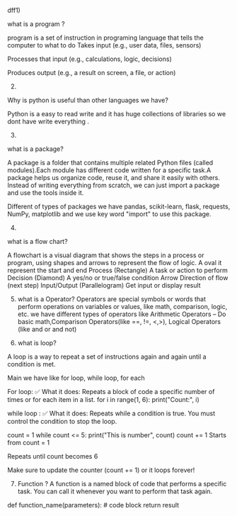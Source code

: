 dff1)

what is a program ?

program is a set of instruction in programing language that tells the computer to what to do 
Takes input (e.g., user data, files, sensors)

Processes that input (e.g., calculations, logic, decisions)

Produces output (e.g., a result on screen, a file, or action)

2)
Why is python is useful than other languages we have?

Python is a easy to read write and it has huge collections of libraries so we dont have write everything .

3)
what is a package?

 A package is a folder that contains multiple related Python files (called modules).Each module has different code written for a specific task.A package helps us organize code, reuse it, and share it easily with others. Instead of writing everything from scratch, we can just import a package and use the tools inside it.

Different of types of packages we have pandas, scikit-learn, flask, requests, NumPy, matplotlib and we use key word "import" to use this package.

4)
what is a flow chart?

A flowchart is a visual diagram that shows the steps in a process or program, using shapes and arrows to represent the flow of logic.
A oval it represent the start and end
Process (Rectangle)	A task or action to perform
Decision (Diamond)	A yes/no or true/false condition
Arrow	Direction of flow (next step)
 Input/Output (Parallelogram)	Get input or display result

5) what is a Operator?
Operators are special symbols or words that perform operations on variables or values, like math, comparison, logic, etc.
we have different types of operators like Arithmetic Operators – Do basic math,Comparison Operators(like ==, !=, <,>), Logical Operators (like and or and not)

6) what is loop?

A loop is a way to repeat a set of instructions again and again until a condition is met.

Main we have like for loop, while loop, for each

For loop:
✅ What it does:
Repeats a block of code a specific number of times or for each item in a list.
for i in range(1, 6):
    print("Count:", i)

while loop :
✅ What it does:
Repeats while a condition is true. You must control the condition to stop the loop.

count = 1
while count <= 5:
    print("This is number", count)
    count += 1
Starts from count = 1

Repeats until count becomes 6

Make sure to update the counter (count += 1) or it loops forever!

7) Function ?
A function is a named block of code that performs a specific task. You can call it whenever you want to perform that task again.

def function_name(parameters):
    # code block
    return result
